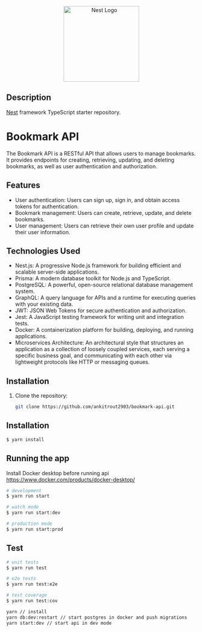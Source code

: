 <p align="center">
  <a href="http://nestjs.com/" target="blank"><img src="https://nestjs.com/img/logo-small.svg" width="200" alt="Nest Logo" /></a>
</p>

[circleci-image]: https://img.shields.io/circleci/build/github/nestjs/nest/master?token=abc123def456
[circleci-url]: https://circleci.com/gh/nestjs/nest

  
## Description

[Nest](https://github.com/nestjs/nest) framework TypeScript starter repository.

# Bookmark API

The Bookmark API is a RESTful API that allows users to manage bookmarks. It provides endpoints for creating, retrieving, updating, and deleting bookmarks, as well as user authentication and authorization.

## Features

- User authentication: Users can sign up, sign in, and obtain access tokens for authentication.
- Bookmark management: Users can create, retrieve, update, and delete bookmarks.
- User management: Users can retrieve their own user profile and update their user information.

## Technologies Used

- Nest.js: A progressive Node.js framework for building efficient and scalable server-side applications.
- Prisma: A modern database toolkit for Node.js and TypeScript.
- PostgreSQL: A powerful, open-source relational database management system.
- GraphQL: A query language for APIs and a runtime for executing queries with your existing data.
- JWT: JSON Web Tokens for secure authentication and authorization.
- Jest: A JavaScript testing framework for writing unit and integration tests.
- Docker: A containerization platform for building, deploying, and running applications.
- Microservices Architecture: An architectural style that structures an application as a collection of loosely coupled services, each serving a specific business goal, and communicating with each other via lightweight protocols like HTTP or messaging queues.

## Installation

1. Clone the repository:

   ```bash
   git clone https://github.com/ankitrout2903/bookmark-api.git


## Installation

```bash
$ yarn install
```

## Running the app

Install Docker desktop before running api
https://www.docker.com/products/docker-desktop/

```bash
# development
$ yarn run start

# watch mode
$ yarn run start:dev

# production mode
$ yarn run start:prod
```

## Test

```bash
# unit tests
$ yarn run test

# e2e tests
$ yarn run test:e2e

# test coverage
$ yarn run test:cov
```
```bash
yarn // install
yarn db:dev:restart // start postgres in docker and push migrations
yarn start:dev // start api in dev mode
```
